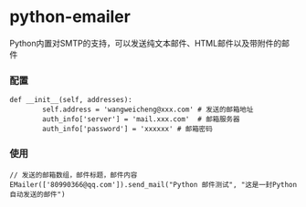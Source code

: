 # python-emailer

Python内置对SMTP的支持，可以发送纯文本邮件、HTML邮件以及带附件的邮件

### 配置

```
def __init__(self, addresses):
        self.address = 'wangweicheng@xxx.com' # 发送的邮箱地址
        auth_info['server'] = 'mail.xxx.com'  # 邮箱服务器
        auth_info['password'] = 'xxxxxx' # 邮箱密码

```

### 使用

```
// 发送的邮箱数组，邮件标题，邮件内容
EMailer(['80990366@qq.com']).send_mail("Python 邮件测试", "这是一封Python自动发送的邮件")

```
